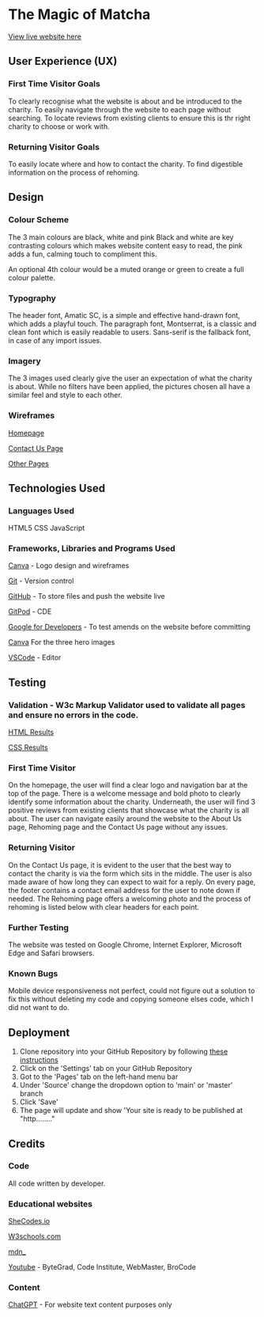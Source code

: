 # The Magic of Matcha

[View live website here](https://georginaphipps.github.io/index.html)

## User Experience (UX)

### First Time Visitor Goals

To clearly recognise what the website is about and be introduced to the charity.
To easily navigate through the website to each page without searching.
To locate reviews from existing clients to ensure this is thr right charity to choose or work with.

### Returning Visitor Goals

To easily locate where and how to contact the charity.
To find digestible information on the process of rehoming.

## Design

### Colour Scheme

The 3 main colours are black, white and pink
Black and white are key contrasting colours which makes website content easy to read, the pink adds a fun, calming touch to compliment this.

An optional 4th colour would be a muted orange or green to create a full colour palette.

### Typography

The header font, Amatic SC, is a simple and effective hand-drawn font, which adds a playful touch. The paragraph font, Montserrat, is a classic and clean font which is easily readable to users. Sans-serif is the fallback font, in case of any import issues.

### Imagery

The 3 images used clearly give the user an expectation of what the charity is about. While no filters have been applied, the pictures chosen all have a similar feel and style to each other.

### Wireframes

[Homepage](https://github.com/georginaphipps/georginaphipps.github.io/blob/main/home%20page%20plan.jpg)


[Contact Us Page](https://github.com/georginaphipps/georginaphipps.github.io/blob/main/contact%20us%20page%20plan.jpg)


[Other Pages](https://github.com/georginaphipps/georginaphipps.github.io/blob/main/other%20pages%20plan.jpg)

## Technologies Used

### Languages Used

HTML5
CSS
JavaScript

### Frameworks, Libraries and Programs Used

[Canva](https://www.canva.com/) - Logo design and wireframes


[Git]( https://git-scm.com/) - Version control


[GitHub](https://github.com/) - To store files and push the website live


[GitPod](https://gitpod.io/) - CDE


[Google for Developers](https://developers.google.com/) - To test amends on the website before committing


[Canva](https://www.canva.com/) For the three hero images


[VSCode](https://code.visualstudio.com/) - Editor

## Testing

### Validation - W3c Markup Validator used to validate all pages and ensure no errors in the code.

[HTML Results](https://github.com/georginaphipps/georginaphipps.github.io/blob/main/HTML%20Validation.jpg)


[CSS Results](https://github.com/georginaphipps/georginaphipps.github.io/blob/main/CSS%20Validation.jpg)

### First Time Visitor

On the homepage, the user will find a clear logo and navigation bar at the top of the page. There is a welcome message and bold photo to clearly identify some information about the charity. Underneath, the user will find 3 positive reviews from existing clients that showcase what the charity is all about.
The user can navigate easily around the website to the About Us page, Rehoming page and the Contact Us page without any issues. 

### Returning Visitor

On the Contact Us page, it is evident to the user that the best way to contact the charity is via the form which sits in the middle. The user is also made aware of how long they can expect to wait for a reply. On every page, the footer contains a contact email address for the user to note down if needed.
The Rehoming page offers a welcoming photo and the process of rehoming is listed below with clear headers for each point.

### Further Testing

The website was tested on Google Chrome, Internet Explorer, Microsoft Edge and Safari browsers.

### Known Bugs

Mobile device responsiveness not perfect, could not figure out a solution to fix this without deleting my code and copying someone elses code, which I did not want to do.

## Deployment

1. Clone repository into your GitHub Repository by following [these instructions](https://docs.github.com/en/repositories/creating-and-managing-repositories/cloning-a-repository)
2. Click on the 'Settings' tab on your GitHub Repository
3. Got to the 'Pages' tab on the left-hand menu bar
4. Under 'Source' change the dropdown option to 'main' or 'master' branch
5. Click 'Save'
6. The page will update and show 'Your site is ready to be published at "http........"

## Credits

### Code

All code written by developer.

### Educational websites

[SheCodes.io](SheCodes.io)


[W3schools.com](W3schools.com)


[mdn_](https://developer.mozilla.org/en-US/docs/Web)


[Youtube](https://www.youtube.com/) - ByteGrad, Code Institute, WebMaster, BroCode

### Content

[ChatGPT](https://chat.openai.com/) - For website text content purposes only


